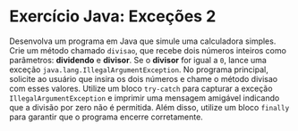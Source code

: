 # Exercício Java: Exceções 2

Desenvolva um programa em Java que simule uma calculadora simples. Crie um método chamado `divisao`, que recebe dois números inteiros como parâmetros: **dividendo** e **divisor**. Se o **divisor** for igual a `0`, lance uma exceção `java.lang.IllegalArgumentException`. No programa principal, solicite ao usuário que insira os dois números e chame o método divisao com esses valores. Utilize um bloco `try-catch` para capturar a exceção `IllegalArgumentException` e imprimir uma mensagem amigável indicando que a divisão por zero não é permitida. Além disso, utilize um bloco `finally` para garantir que o programa encerre corretamente.
